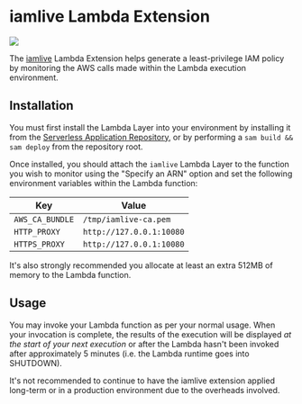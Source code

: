 # iamlive Lambda Extension

[![](https://img.shields.io/badge/serverless%20application%20repo-iamlive-blue)](https://console.aws.amazon.com/lambda/home?region=us-east-1#/create/app?applicationId=arn:aws:serverlessrepo:ap-southeast-2:767145733124:applications/iamlive)

The [iamlive](https://github.com/iann0036/iamlive) Lambda Extension helps generate a least-privilege IAM policy by monitoring the AWS calls made within the Lambda execution environment.

## Installation

You must first install the Lambda Layer into your environment by installing it from the [Serverless Application Repository](https://console.aws.amazon.com/lambda/home?region=us-east-1#/create/app?applicationId=arn:aws:serverlessrepo:ap-southeast-2:767145733124:applications/iamlive), or by performing a `sam build && sam deploy` from the repository root.

Once installed, you should attach the `iamlive` Lambda Layer to the function you wish to monitor using the "Specify an ARN" option and set the following environment variables within the Lambda function:

Key             | Value
--------------- | ------------------------
`AWS_CA_BUNDLE` | `/tmp/iamlive-ca.pem`
`HTTP_PROXY`    | `http://127.0.0.1:10080`
`HTTPS_PROXY`   | `http://127.0.0.1:10080`

It's also strongly recommended you allocate at least an extra 512MB of memory to the Lambda function.

## Usage

You may invoke your Lambda function as per your normal usage. When your invocation is complete, the results of the execution will be displayed _at the start of your next execution_ or after the Lambda hasn't been invoked after approximately 5 minutes (i.e. the Lambda runtime goes into SHUTDOWN).

It's not recommended to continue to have the iamlive extension applied long-term or in a production environment due to the overheads involved.
